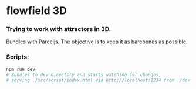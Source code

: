 # flowfield 3D
### Trying to work with attractors in 3D.

Bundles with Parceljs.
The objective is to keep it as barebones as possible.

### Scripts:
```ruby
npm run dev
# Bundles to dev directory and starts watching for changes, 
# serving ./src/script/index.html via http://localhost:1234 from ./dev directory

```